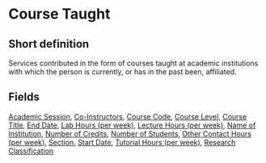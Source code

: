 # Course Taught
## Short definition
Services contributed in the form of courses taught at academic institutions with which the person is currently, or has in the past been, affiliated.
## Fields
[Academic Session](../Object-Fields/Course%20Taught/Academic%20Session.md),
[Co-Instructors](../Object-Fields/Course%20Taught/Co-Instructors.md),
[Course Code](../Object-Fields/Course%20Taught/Course%20Code.md),
[Course Level](../Object-Fields/Course%20Taught/Course%20Level.md),
[Course Title](../Object-Fields/Course%20Taught/Course%20Title.md),
[End Date](../Object-Fields/Course%20Taught/End%20Date.md),
[Lab Hours (per week)](../Object-Fields/Course%20Taught/Lab%20Hours%20(per%20week).md),
[Lecture Hours (per week)](../Object-Fields/Course%20Taught/Lecture%20Hours%20(per%20week).md),
[Name of Institution](../Object-Fields/Course%20Taught/Name%20of%20Institution.md),
[Number of Credits](../Object-Fields/Course%20Taught/Number%20of%20Credits.md),
[Number of Students](../Object-Fields/Course%20Taught/Number%20of%20Students.md),
[Other Contact Hours (per week)](../Object-Fields/Course%20Taught/Other%20Contact%20Hours%20(per%20week).md),
[Section](../Object-Fields/Course%20Taught/Section.md),
[Start Date](../Object-Fields/Course%20Taught/Start%20Date.md),
[Tutorial Hours (per week)](../Object-Fields/Course%20Taught/Tutorial%20Hours%20(per%20week).md),
[Research Classification](../Object-Fields/Course%20Taught/Research%20Classification.md)
